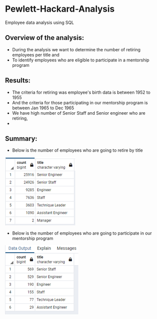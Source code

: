 # Pewlett-Hackard-Analysis
Employee data analysis using SQL

## Overview of the analysis:

- During the analysis we want to determine the number of retiring employees per title and 
- To identify employees who are eligible to participate in a mentorship program

## Results:

- The criteria for retiring was employee's birth data is  between 1952 to 1955
- And the criteria for those participating in our mentorship program is between Jan 1965 to Dec 1965
- We have high number of Senior Staff and Senior engineer who are retiring, 
- 

## Summary:
 * Below is the number of employees who are going to retire by title 
 
 ![Employee retiring](https://github.com/elzmanzi/Pewlett-Hackard-Analysis/blob/main/Data/retiring.PNG)
 
 * Below is the number of employees who are going to participate in our mentorship program 
 
  ![Employee participating in mentorship program](https://github.com/elzmanzi/Pewlett-Hackard-Analysis/blob/main/Data/participating_in_mentorship.PNG)
